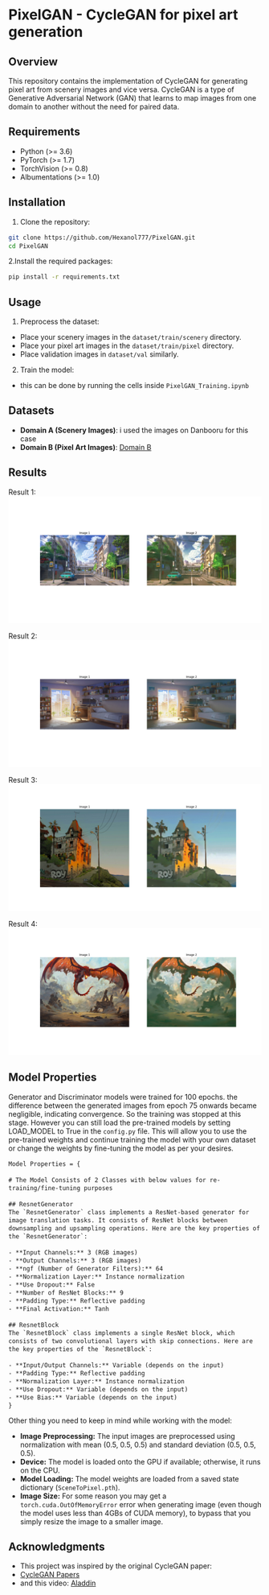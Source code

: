 # PixelGAN - CycleGAN for pixel art generation

## Overview

This repository contains the implementation of CycleGAN for generating pixel art from scenery images and vice versa. CycleGAN is a type of Generative Adversarial Network (GAN) that learns to map images from one domain to another without the need for paired data.

## Requirements

- Python (>= 3.6)
- PyTorch (>= 1.7)
- TorchVision (>= 0.8)
- Albumentations (>= 1.0)

## Installation

1. Clone the repository:

```bash
git clone https://github.com/Hexanol777/PixelGAN.git
cd PixelGAN
```
2.Install the required packages:
```bash
pip install -r requirements.txt
```

## Usage
1. Preprocess the dataset:
- Place your scenery images in the `dataset/train/scenery` directory.
- Place your pixel art images in the `dataset/train/pixel` directory.
- Place validation images in `dataset/val` similarly.
2. Train the model:
- this can be done by running the cells inside `PixelGAN_Training.ipynb`

## Datasets

- **Domain A (Scenery Images)**: i used the images on Danbooru for this case
- **Domain B (Pixel Art Images)**: [Domain B](https://www.kaggle.com/datasets/artvandaley/curated-pixel-art-512x512)

## Results

Result 1:
![Result1](https://github.com/Hexanol777/PixelGAN/blob/main/results/Figure_1.png)

Result 2:
![Result2](https://github.com/Hexanol777/PixelGAN/blob/main/results/Figure_2.png)

Result 3:
![Result3](https://github.com/Hexanol777/PixelGAN/blob/main/results/Figure_3.png)

Result 4:
![Result3](https://github.com/Hexanol777/PixelGAN/blob/main/results/Figure_4.png)


## Model Properties
Generator and Discriminator models were trained for 100 epochs. the difference between the generated images from epoch 75 onwards became negligible, indicating convergence. So the training was stopped at this stage.
However you can still load the pre-trained models by setting LOAD_MODEL to True in the `config.py` file. This will allow you to use the pre-trained weights and continue training the model with your own dataset or change the weights by fine-tuning the model as per your desires.
```
Model Properties = {

# The Model Consists of 2 Classes with below values for re-training/fine-tuning purposes

## ResnetGenerator
The `ResnetGenerator` class implements a ResNet-based generator for image translation tasks. It consists of ResNet blocks between downsampling and upsampling operations. Here are the key properties of the `ResnetGenerator`:

- **Input Channels:** 3 (RGB images)
- **Output Channels:** 3 (RGB images)
- **ngf (Number of Generator Filters):** 64
- **Normalization Layer:** Instance normalization
- **Use Dropout:** False
- **Number of ResNet Blocks:** 9
- **Padding Type:** Reflective padding
- **Final Activation:** Tanh

## ResnetBlock
The `ResnetBlock` class implements a single ResNet block, which consists of two convolutional layers with skip connections. Here are the key properties of the `ResnetBlock`:

- **Input/Output Channels:** Variable (depends on the input)
- **Padding Type:** Reflective padding
- **Normalization Layer:** Instance normalization
- **Use Dropout:** Variable (depends on the input)
- **Use Bias:** Variable (depends on the input)
}
```
Other thing you need to keep in mind while working with the model:
- **Image Preprocessing:** The input images are preprocessed using normalization with mean (0.5, 0.5, 0.5) and standard deviation (0.5, 0.5, 0.5).
- **Device:** The model is loaded onto the GPU if available; otherwise, it runs on the CPU.
- **Model Loading:** The model weights are loaded from a saved state dictionary (`SceneToPixel.pth`).
- **Image Size:** For some reason you may get a `torch.cuda.OutOfMemoryError` error when generating image (even though the model uses less than 4GBs of CUDA memory), to bypass that you simply resize the image to a smaller image.


## Acknowledgments
- This project was inspired by the original CycleGAN paper:
- [CycleGAN Papers](https://arxiv.org/abs/1703.10593)
- and this video: [Aladdin](https://www.youtube.com/watch?v=4LktBHGCNfw&t)
